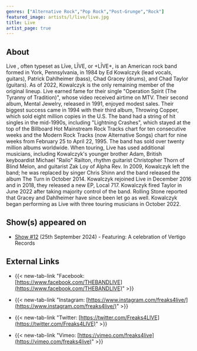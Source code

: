 ```yaml
---
genres: ["Alternative Rock","Pop Rock","Post-Grunge","Rock"]
featured_image: artists/l/live/live.jpg
title: Live
artist_page: true
---
```

## About

Live , often typeset as Līve, LĪVE, or +LĪVE+, is an American rock band formed in York, Pennsylvania, in 1984 by Ed Kowalczyk (lead vocals, guitars), Patrick Dahlheimer (bass), Chad Gracey (drums), and Chad Taylor (guitars). As of 2022, Kowalczyk is the only remaining member of the original lineup.
Live earned fame for their single "Operation Spirit (The Tyranny of Tradition)", whose video received airtime on MTV. Their second album, Mental Jewelry, released in 1991, enjoyed modest sales. Their biggest success came in 1994 with their third album, Throwing Copper, which sold eight million copies in the U.S. The band had a string of hit singles in the mid-1990s, including "Lightning Crashes", which stayed at the top of the Billboard Hot Mainstream Rock Tracks chart for ten consecutive weeks and the Modern Rock Tracks (now Alternative Songs) chart for nine weeks from February 25 to April 22, 1995. The band has sold over twenty million albums worldwide.
When touring, Live has used additional musicians, including Kowalczyk's younger brother Adam, British keyboardist Michael "Railo" Railton, rhythm guitarist Christopher Thorn of Blind Melon, and guitarist Zak Loy of Alpha Rev.
In 2009, Kowalczyk left the band; he was replaced by singer Chris Shinn and the band released the album The Turn in October 2014. Kowalczyk rejoined Live in December 2016 and in 2018, they released a new EP, Local 717. Kowalczyk fired Taylor in June 2022 after taking majority control of the band. Rolling Stone reported that Gracey and Dahlheimer have since been let go as well. Kowalczyk began performing as Live with three touring musicians in October 2022.



## Show(s) appeared on

- [Show #12](/shows/featuring-a-celebration-of-vertigo-records/) (25th September 2024) - Featuring: A celebration of Vertigo Records

## External Links

- {{< new-tab-link "Facebook: [https://www.facebook.com/THEBANDLIVE](https://www.facebook.com/THEBANDLIVE)" >}}

- {{< new-tab-link "Instagram: [https://www.instagram.com/freaks4live/](https://www.instagram.com/freaks4live/)" >}}

- {{< new-tab-link "Twitter: [https://twitter.com/Freaks4LIVE](https://twitter.com/Freaks4LIVE)" >}}

- {{< new-tab-link "Vimeo: [https://vimeo.com/freaks4live](https://vimeo.com/freaks4live)" >}}

